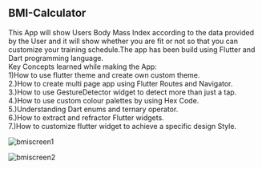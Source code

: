 ## BMI-Calculator
This App will show Users Body Mass Index according to the data provided by the User and it will show whether you are fit or not so that you can customize your training schedule.The app has been build using Flutter and Dart programming language.<br/>
Key Concepts learned while making the App:<br/>
1)How to use flutter theme and create own custom theme. <br/>
2.)How to create multi page app using Flutter Routes and Navigator.<br/>
3.)How to use GestureDetector widget to detect more than just a tap.<br/>
4.)How to use custom colour palettes by using Hex Code.<br/>
5.)Understanding Dart enums and ternary operator.<br/>
6.)How to extract and refractor Flutter widgets.<br/>
7.)How to customize flutter widget to achieve a specific design Style. <br/>

![bmiscreen1](https://user-images.githubusercontent.com/56786141/81968712-a0668c00-95d1-11ea-9dc4-0ed285c5835e.png)

![bmiscreen2](https://user-images.githubusercontent.com/56786141/81968790-bffdb480-95d1-11ea-94b3-67c9cce33285.png)
